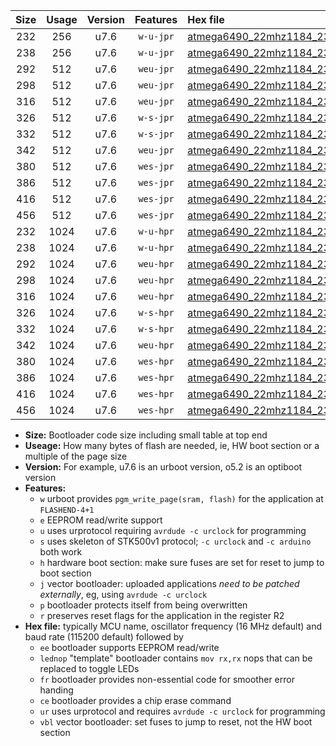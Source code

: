 |Size|Usage|Version|Features|Hex file|
|:-:|:-:|:-:|:-:|:--|
|232|256|u7.6|`w-u-jpr`|[atmega6490_22mhz1184_230400bps_ur_vbl.hex](https://raw.githubusercontent.com/stefanrueger/urboot/main/atmega6490_22mhz1184_230400bps_ur_vbl.hex)|
|238|256|u7.6|`w-u-jpr`|[atmega6490_22mhz1184_230400bps_lednop_ur_vbl.hex](https://raw.githubusercontent.com/stefanrueger/urboot/main/atmega6490_22mhz1184_230400bps_lednop_ur_vbl.hex)|
|292|512|u7.6|`weu-jpr`|[atmega6490_22mhz1184_230400bps_ee_ur_vbl.hex](https://raw.githubusercontent.com/stefanrueger/urboot/main/atmega6490_22mhz1184_230400bps_ee_ur_vbl.hex)|
|298|512|u7.6|`weu-jpr`|[atmega6490_22mhz1184_230400bps_ee_lednop_ur_vbl.hex](https://raw.githubusercontent.com/stefanrueger/urboot/main/atmega6490_22mhz1184_230400bps_ee_lednop_ur_vbl.hex)|
|316|512|u7.6|`weu-jpr`|[atmega6490_22mhz1184_230400bps_ee_lednop_fr_ur_vbl.hex](https://raw.githubusercontent.com/stefanrueger/urboot/main/atmega6490_22mhz1184_230400bps_ee_lednop_fr_ur_vbl.hex)|
|326|512|u7.6|`w-s-jpr`|[atmega6490_22mhz1184_230400bps_vbl.hex](https://raw.githubusercontent.com/stefanrueger/urboot/main/atmega6490_22mhz1184_230400bps_vbl.hex)|
|332|512|u7.6|`w-s-jpr`|[atmega6490_22mhz1184_230400bps_lednop_vbl.hex](https://raw.githubusercontent.com/stefanrueger/urboot/main/atmega6490_22mhz1184_230400bps_lednop_vbl.hex)|
|342|512|u7.6|`weu-jpr`|[atmega6490_22mhz1184_230400bps_ee_lednop_fr_ce_ur_vbl.hex](https://raw.githubusercontent.com/stefanrueger/urboot/main/atmega6490_22mhz1184_230400bps_ee_lednop_fr_ce_ur_vbl.hex)|
|380|512|u7.6|`wes-jpr`|[atmega6490_22mhz1184_230400bps_ee_vbl.hex](https://raw.githubusercontent.com/stefanrueger/urboot/main/atmega6490_22mhz1184_230400bps_ee_vbl.hex)|
|386|512|u7.6|`wes-jpr`|[atmega6490_22mhz1184_230400bps_ee_lednop_vbl.hex](https://raw.githubusercontent.com/stefanrueger/urboot/main/atmega6490_22mhz1184_230400bps_ee_lednop_vbl.hex)|
|416|512|u7.6|`wes-jpr`|[atmega6490_22mhz1184_230400bps_ee_lednop_fr_vbl.hex](https://raw.githubusercontent.com/stefanrueger/urboot/main/atmega6490_22mhz1184_230400bps_ee_lednop_fr_vbl.hex)|
|456|512|u7.6|`wes-jpr`|[atmega6490_22mhz1184_230400bps_ee_lednop_fr_ce_vbl.hex](https://raw.githubusercontent.com/stefanrueger/urboot/main/atmega6490_22mhz1184_230400bps_ee_lednop_fr_ce_vbl.hex)|
|232|1024|u7.6|`w-u-hpr`|[atmega6490_22mhz1184_230400bps_ur.hex](https://raw.githubusercontent.com/stefanrueger/urboot/main/atmega6490_22mhz1184_230400bps_ur.hex)|
|238|1024|u7.6|`w-u-hpr`|[atmega6490_22mhz1184_230400bps_lednop_ur.hex](https://raw.githubusercontent.com/stefanrueger/urboot/main/atmega6490_22mhz1184_230400bps_lednop_ur.hex)|
|292|1024|u7.6|`weu-hpr`|[atmega6490_22mhz1184_230400bps_ee_ur.hex](https://raw.githubusercontent.com/stefanrueger/urboot/main/atmega6490_22mhz1184_230400bps_ee_ur.hex)|
|298|1024|u7.6|`weu-hpr`|[atmega6490_22mhz1184_230400bps_ee_lednop_ur.hex](https://raw.githubusercontent.com/stefanrueger/urboot/main/atmega6490_22mhz1184_230400bps_ee_lednop_ur.hex)|
|316|1024|u7.6|`weu-hpr`|[atmega6490_22mhz1184_230400bps_ee_lednop_fr_ur.hex](https://raw.githubusercontent.com/stefanrueger/urboot/main/atmega6490_22mhz1184_230400bps_ee_lednop_fr_ur.hex)|
|326|1024|u7.6|`w-s-hpr`|[atmega6490_22mhz1184_230400bps.hex](https://raw.githubusercontent.com/stefanrueger/urboot/main/atmega6490_22mhz1184_230400bps.hex)|
|332|1024|u7.6|`w-s-hpr`|[atmega6490_22mhz1184_230400bps_lednop.hex](https://raw.githubusercontent.com/stefanrueger/urboot/main/atmega6490_22mhz1184_230400bps_lednop.hex)|
|342|1024|u7.6|`weu-hpr`|[atmega6490_22mhz1184_230400bps_ee_lednop_fr_ce_ur.hex](https://raw.githubusercontent.com/stefanrueger/urboot/main/atmega6490_22mhz1184_230400bps_ee_lednop_fr_ce_ur.hex)|
|380|1024|u7.6|`wes-hpr`|[atmega6490_22mhz1184_230400bps_ee.hex](https://raw.githubusercontent.com/stefanrueger/urboot/main/atmega6490_22mhz1184_230400bps_ee.hex)|
|386|1024|u7.6|`wes-hpr`|[atmega6490_22mhz1184_230400bps_ee_lednop.hex](https://raw.githubusercontent.com/stefanrueger/urboot/main/atmega6490_22mhz1184_230400bps_ee_lednop.hex)|
|416|1024|u7.6|`wes-hpr`|[atmega6490_22mhz1184_230400bps_ee_lednop_fr.hex](https://raw.githubusercontent.com/stefanrueger/urboot/main/atmega6490_22mhz1184_230400bps_ee_lednop_fr.hex)|
|456|1024|u7.6|`wes-hpr`|[atmega6490_22mhz1184_230400bps_ee_lednop_fr_ce.hex](https://raw.githubusercontent.com/stefanrueger/urboot/main/atmega6490_22mhz1184_230400bps_ee_lednop_fr_ce.hex)|

- **Size:** Bootloader code size including small table at top end
- **Useage:** How many bytes of flash are needed, ie, HW boot section or a multiple of the page size
- **Version:** For example, u7.6 is an urboot version, o5.2 is an optiboot version
- **Features:**
  + `w` urboot provides `pgm_write_page(sram, flash)` for the application at `FLASHEND-4+1`
  + `e` EEPROM read/write support
  + `u` uses urprotocol requiring `avrdude -c urclock` for programming
  + `s` uses skeleton of STK500v1 protocol; `-c urclock` and `-c arduino` both work
  + `h` hardware boot section: make sure fuses are set for reset to jump to boot section
  + `j` vector bootloader: uploaded applications *need to be patched externally*, eg, using `avrdude -c urclock`
  + `p` bootloader protects itself from being overwritten
  + `r` preserves reset flags for the application in the register R2
- **Hex file:** typically MCU name, oscillator frequency (16 MHz default) and baud rate (115200 default) followed by
  + `ee` bootloader supports EEPROM read/write
  + `lednop` "template" bootloader contains `mov rx,rx` nops that can be replaced to toggle LEDs
  + `fr` bootloader provides non-essential code for smoother error handing
  + `ce` bootloader provides a chip erase command
  + `ur` uses urprotocol and requires `avrdude -c urclock` for programming
  + `vbl` vector bootloader: set fuses to jump to reset, not the HW boot section
